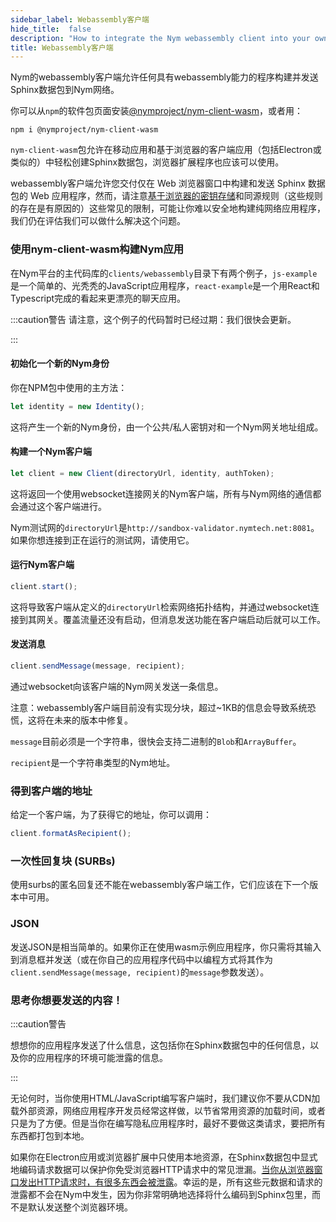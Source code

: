 ```yaml
---
sidebar_label: Webassembly客户端
hide_title:  false
description: "How to integrate the Nym webassembly client into your own applications to enable strong privacy for your users"
title: Webassembly客户端
---
```


Nym的webassembly客户端允许任何具有webassembly能力的程序构建并发送Sphinx数据包到Nym网络。

你可以从`npm`的软件包页面安装[@nymproject/nym-client-wasm](https://www.npmjs.com/package/@nymproject/nym-client-wasm)，或者用：

```
npm i @nymproject/nym-client-wasm
```

`nym-client-wasm`包允许在移动应用和基于浏览器的客户端应用（包括Electron或类似的）中轻松创建Sphinx数据包，浏览器扩展程序也应该可以使用。

webassembly客户端允许您交付仅在 Web 浏览器窗口中构建和发送 Sphinx 数据包的 Web 应用程序，然而，请注意[基于浏览器的密钥存储](https://pomcor.com/2017/06/02/keys-in-browser/)和同源规则（这些规则的存在是有原因的）这些常见的限制，可能让你难以安全地构建纯网络应用程序，我们仍在评估我们可以做什么解决这个问题。

### 使用nym-client-wasm构建Nym应用

在Nym平台的主代码库的`clients/webassembly`目录下有两个例子，`js-example`是一个简单的、光秃秃的JavaScript应用程序，`react-example`是一个用React和Typescript完成的看起来更漂亮的聊天应用。

:::caution警告
请注意，这个例子的代码暂时已经过期：我们很快会更新。

:::

#### 初始化一个新的Nym身份

你在NPM包中使用的主方法：

```js
let identity = new Identity();
```

这将产生一个新的Nym身份，由一个公共/私人密钥对和一个Nym网关地址组成。

#### 构建一个Nym客户端

```js
let client = new Client(directoryUrl, identity, authToken);
```

这将返回一个使用websocket连接网关的Nym客户端，所有与Nym网络的通信都会通过这个客户端进行。

Nym测试网的`directoryUrl`是`http://sandbox-validator.nymtech.net:8081`。如果你想连接到正在运行的测试网，请使用它。

#### 运行Nym客户端

```js
client.start();
```

这将导致客户端从定义的`directoryUrl`检索网络拓扑结构，并通过websocket连接到其网关。覆盖流量还没有启动，但消息发送功能在客户端启动后就可以工作。

#### 发送消息

```js
client.sendMessage(message, recipient);
```

通过websocket向该客户端的Nym网关发送一条信息。

注意：webassembly客户端目前没有实现分块，超过~1KB的信息会导致系统恐慌，这将在未来的版本中修复。

`message`目前必须是一个字符串，很快会支持二进制的`Blob`和`ArrayBuffer`。

`recipient`是一个字符串类型的Nym地址。

### 得到客户端的地址

给定一个客户端，为了获得它的地址，你可以调用：

```js
client.formatAsRecipient();
```

### 一次性回复块 (SURBs)

使用surbs的匿名回复还不能在webassembly客户端工作，它们应该在下一个版本中可用。

### JSON

发送JSON是相当简单的。如果你正在使用wasm示例应用程序，你只需将其输入到消息框并发送（或在你自己的应用程序代码中以编程方式将其作为`client.sendMessage(message, recipient)`的`message`参数发送）。

### 思考你想要发送的内容！

:::caution警告

想想你的应用程序发送了什么信息，这包括你在Sphinx数据包中的任何信息，以及你的应用程序的环境可能泄露的信息。

:::

无论何时，当你使用HTML/JavaScript编写客户端时，我们建议你不要从CDN加载外部资源，网络应用程序开发员经常这样做，以节省常用资源的加载时间，或者只是为了方便。但是当你在编写隐私应用程序时，最好不要做这类请求，要把所有东西都打包到本地。

如果你在Electron应用或浏览器扩展中只使用本地资源，在Sphinx数据包中显式地编码请求数据可以保护你免受浏览器HTTP请求中的常见泄漏。[当你从浏览器窗口发出HTTP请求时，有很多东西会被泄露](https://panopticlick.eff.org/)。幸运的是，所有这些元数据和请求的泄露都不会在Nym中发生，因为你非常明确地选择将什么编码到Sphinx包里，而不是默认发送整个浏览器环境。
